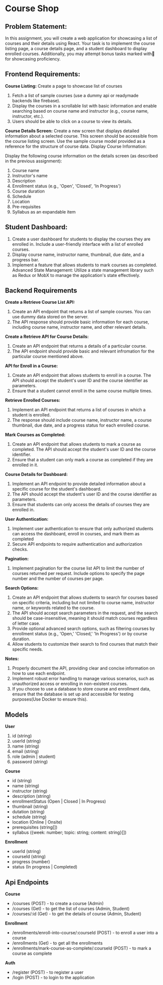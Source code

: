 # Course Shop

## Problem Statement:

In this assignment, you will create a web application for showcasing a list
of courses and their details using React. Your task is to implement the
course listing page, a course details page, and a student dashboard to
display enrolled courses. Additionally, you may attempt bonus tasks
marked with🎁for showcasing proficiency.

## Frontend Requirements:

**Course Listing:** Create a page to showcase list of courses

1. Fetch a list of sample courses (use a dummy api or readymade backends like
   firebase).
2. Display the courses in a scrollable list with basic information and enable searching
   based on course name and instructor (e.g., course name, instructor, etc.).
3. Users should be able to click on a course to view its details.

**Course Details Screen:** Create a new screen that displays detailed information about a
selected course. This screen should be accessible from the course listing screen.
Use the sample course model provided as a reference for the structure of course data.
Display Course Information:

Display the following course information on the details screen (as described in the previous
assignment):

1. Course name
2. Instructor's name
3. Description
4. Enrollment status (e.g., 'Open', 'Closed', 'In Progress')
5. Course duration
6. Schedule
7. Location
8. Pre-requisites
9. Syllabus as an expandable item

## Student Dashboard:

1. Create a user dashboard for students to display the courses they are enrolled in.
   Include a user-friendly interface with a list of enrolled courses.
2. Display course name, instructor name, thumbnail, due date, and a progress bar.
3. Implement a feature that allows students to mark courses as completed.
   Advanced State Management:
   Utilize a state management library such as Redux or MobX to manage the application's state
   effectively.

## Backend Requirements

**Create a Retrieve Course List API:**

1. Create an API endpoint that returns a list of sample courses. You can use dummy
   data stored on the server.
2. The API response should provide basic information for each course, including
   course name, instructor name, and other relevant details.

**Create a Retrieve API for Course Details:**

1. Create an API endpoint that returns a details of a particular course.
2. The API endpoint should provide basic and relevant infromation for the
   particular course mentioned above.

**API for Enroll in a Course:**

1. Create an API endpoint that allows students to enroll in a course. The API should
   accept the student's user ID and the course identifier as parameters.
2. Ensure that a student cannot enroll in the same course multiple times.

**Retrieve Enrolled Courses:**

1. Implement an API endpoint that returns a list of courses in which a student
   is enrolled.
2. The response should include course name, instructor name, a course
   thumbnail, due date, and a progress status for each enrolled course.

**Mark Courses as Completed:**

1. Create an API endpoint that allows students to mark a course as completed. The
   API should accept the student's user ID and the course identifier.
2. Ensure that a student can only mark a course as completed if they are enrolled
   in it.

**Course Details for Dashboard:**

1. Implement an API endpoint to provide detailed information about a specific
   course for the student's dashboard.
2. The API should accept the student's user ID and the course identifier as
   parameters.
3. Ensure that students can only access the details of courses they are enrolled
   in.

**User Authentication:**

1. Implement user authentication to ensure that only authorized students can access
   the dashboard, enroll in courses, and mark them as completed
2. Secure API endpoints to require authentication and authorization checks.

**Pagination:**

1. Implement pagination for the course list API to limit the number of courses returned
   per request. Include options to specify the page number and the number of courses
   per page.

**Search Options:**

1. Create an API endpoint that allows students to search for courses based on
   specific criteria, including but not limited to course name, instructor name, or
   keywords related to the course.
2. The API should accept search parameters in the request, and the search should
   be case-insensitive, meaning it should match courses regardless of letter case.
3. Provide optional advanced search options, such as filtering courses by
   enrollment status (e.g., 'Open,' 'Closed,' 'In Progress') or by course duration.
4. Allow students to customize their search to find courses that match their specific
   needs.

**Notes:**

1. Properly document the API, providing clear and concise information on how
   to use each endpoint.
2. Implement robust error handling to manage various scenarios, such as
   unauthorized access or enrolling in non-existent courses.
3. If you choose to use a database to store course and enrollment data, ensure
   that the database is set up and accessible for testing purposes(Use Docker to
   ensure this).

## Models

**User**

1.  id (string)
2.  userId (string)
3.  name (string)
4.  email (string)
5.  role (admin | student)
6.  password (string)

**Course**

- id (string)
- name (string)
- instructor (string)
- description (string)
- enrollmentStatus (Open | Closed | In Progress)
- thumbnail (string)
- dutation (string)
- schedule (string)
- location (Online | Onsite)
- prerequisites (string[])
- syllabus ({week: number; topic: string; content: string}[])

**Enrollment**

- userId (string)
- courseId (string)
- progress (number)
- status (In progress | Completed)

## Api Endpoints

**Course**

- /courses (POST) - to create a course (Admin)
- /courses (Get) - to get the list of courses (Admin, Student)
- /courses/:id (Get) - to get the details of course (Admin, Student)

**Enrollment**

- /enrollments/enroll-into-course/:courseId (POST) - to enroll a user into a course
- /enrollments (Get) - to get all the enrollments
- /enrollments/mark-course-as-complete/:courseId (POST) - to mark a course as complete

**Auth**

- /register (POST) - to register a user
- /login (POST) - to login to the application
